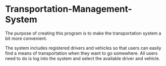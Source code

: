 # Transportation-Management-System

The purpose of creating this program is to make the transportation system a bit more convenient. 

The system includes registered drivers and vehicles so that users can easily find a means of transportation when they want to go somewhere. All users need to do is log into the system and select the available driver and vehicle.
